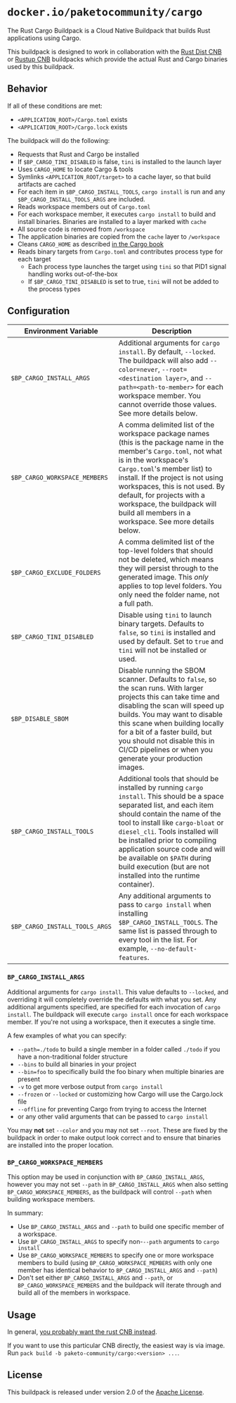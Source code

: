 # `docker.io/paketocommunity/cargo`

The Rust Cargo Buildpack is a Cloud Native Buildpack that builds Rust applications using Cargo.

This buildpack is designed to work in collaboration with the [Rust Dist CNB](https://github.com/paketo-community/rust-dist) or [Rustup CNB](https://github.com/paketo-community/rustup) buildpacks which provide the actual Rust and Cargo binaries used by this buildpack.

## Behavior

If all of these conditions are met:

* `<APPLICATION_ROOT>/Cargo.toml` exists
* `<APPLICATION_ROOT>/Cargo.lock` exists

The buildpack will do the following:

* Requests that Rust and Cargo be installed
* If `$BP_CARGO_TINI_DISABLED` is false, `tini` is installed to the launch layer
* Uses `CARGO_HOME` to locate Cargo & tools
* Symlinks `<APPLICATION_ROOT/target>` to a cache layer, so that build artifacts are cached
* For each item in `$BP_CARGO_INSTALL_TOOLS`, `cargo install` is run and any `$BP_CARGO_INSTALL_TOOLS_ARGS` are included.
* Reads workspace members out of `Cargo.toml`
* For each workspace member, it executes `cargo install` to build and install binaries. Binaries are installed to a layer marked with `cache`
* All source code is removed from `/workspace`
* The application binaries are copied from the `cache` layer to `/workspace`
* Cleans `CARGO_HOME` as described [in the Cargo book](https://doc.rust-lang.org/cargo/guide/cargo-home.html#caching-the-cargo-home-in-ci)
* Reads binary targets from `Cargo.toml` and contributes process type for each target
  * Each process type launches the target using `tini` so that PID1 signal handling works out-of-the-box
  * If `$BP_CARGO_TINI_DISABLED` is set to true, `tini` will not be added to the process types

## Configuration

| Environment Variable           | Description                                                                                                                                                                                                                                                                                                                                                                                            |
| ------------------------------ | ------------------------------------------------------------------------------------------------------------------------------------------------------------------------------------------------------------------------------------------------------------------------------------------------------------------------------------------------------------------------------------------------------ |
| `$BP_CARGO_INSTALL_ARGS`       | Additional arguments for `cargo install`. By default, `--locked`. The buildpack will also add `--color=never`, `--root=<destination layer>`, and `--path=<path-to-member>` for each workspace member. You cannot override those values. See more details below.                                                                                                                                        |
| `$BP_CARGO_WORKSPACE_MEMBERS`  | A comma delimited list of the workspace package names (this is the package name in the member's `Cargo.toml`, not what is in the workspace's `Cargo.toml`'s member list) to install. If the project is not using workspaces, this is not used. By default, for projects with a workspace, the buildpack will build all members in a workspace. See more details below.                                 |
| `$BP_CARGO_EXCLUDE_FOLDERS`    | A comma delimited list of the top-level folders that should not be deleted, which means they will persist through to the generated image. This *only* applies to top level folders. You only need the folder name, not a full path.                                                                                                                                                                    |
| `$BP_CARGO_TINI_DISABLED`      | Disable using `tini` to launch binary targets. Defaults to `false`, so `tini` is installed and used by default. Set to `true` and `tini` will not be installed or used.                                                                                                                                                                                                                                |
| `$BP_DISABLE_SBOM`             | Disable running the SBOM scanner. Defaults to `false`, so the scan runs. With larger projects this can take time and disabling the scan will speed up builds. You may want to disable this scane when building locally for a bit of a faster build, but you should not disable this in CI/CD pipelines or when you generate your production images.                                                    |
| `$BP_CARGO_INSTALL_TOOLS`      | Additional tools that should be installed by running `cargo install`. This should be a space separated list, and each item should contain the name of the tool to install like `cargo-bloat` or `diesel_cli`. Tools installed will be installed prior to compiling application source code and will be available on `$PATH` during build execution (but are not installed into the runtime container). |
| `$BP_CARGO_INSTALL_TOOLS_ARGS` | Any additional arguments to pass to `cargo install` when installing `$BP_CARGO_INSTALL_TOOLS`. The same list is passed through to every tool in the list. For example, `--no-default-features`.                                                                                                                                                                                                        |

### `BP_CARGO_INSTALL_ARGS`

Additional arguments for `cargo install`. This value defaults to `--locked`, and overriding it will completely override the defaults with what you set. Any additional arguments specified, are specified for each invocation of `cargo install`. The buildpack will execute `cargo install` once for each workspace member. If you're not using a workspace, then it executes a single time.

A few examples of what you can specify:

* `--path=./todo` to build a single member in a folder called `./todo` if you have a non-traditional folder structure
* `--bins` to build all binaries in your project
* `--bin=foo` to specifically build the foo binary when multiple binaries are present
* `-v` to get more verbose output from `cargo install`
* `--frozen` or `--locked` or customizing how Cargo will use the Cargo.lock file
* `--offline` for preventing Cargo from trying to access the Internet
* or any other valid arguments that can be passed to `cargo install`

You may **not** set `--color` and you may not set `--root`. These are fixed by the buildpack in order to make output look correct and to ensure that binaries are installed into the proper location.

### `BP_CARGO_WORKSPACE_MEMBERS`

This option may be used in conjunction with `BP_CARGO_INSTALL_ARGS`, however you may not set `--path` in `BP_CARGO_INSTALL_ARGS` when also setting `BP_CARGO_WORKSPACE_MEMBERS`, as the buildpack will control `--path` when building workspace members.

In summary:

* Use `BP_CARGO_INSTALL_ARGS` and `--path` to build one specific member of a workspace.
* Use `BP_CARGO_INSTALL_ARGS` to specify non-`--path` arguments to `cargo install`
* Use `BP_CARGO_WORKSPACE_MEMBERS` to specify one or more workspace members to build (using `BP_CARGO_WORKSPACE_MEMBERS` with only one member has identical behavior to `BP_CARGO_INSTALL_ARGS` and `--path`)
* Don't set either `BP_CARGO_INSTALL_ARGS` and `--path`, or `BP_CARGO_WORKSPACE_MEMBERS` and the buildpack will iterate through and build all of the members in workspace.

## Usage

In general, [you probably want the rust CNB instead](https://github.com/paketo-community/rust/#tldr). 

If you want to use this particular CNB directly, the easiest way is via image. Run `pack build -b paketo-community/cargo:<version> ...`.

## License

This buildpack is released under version 2.0 of the [Apache License][a].

[a]: http://www.apache.org/licenses/LICENSE-2.0
